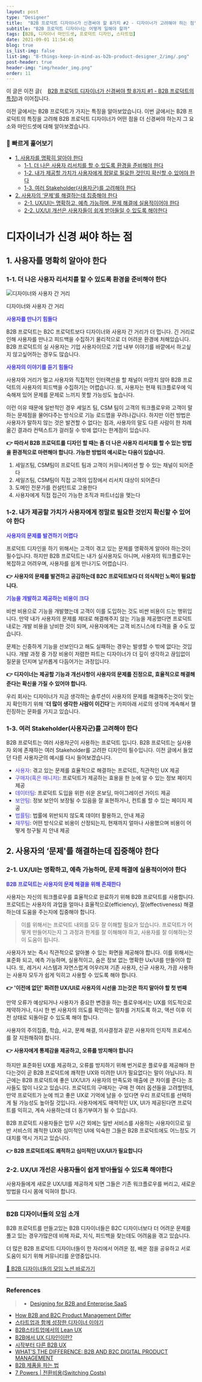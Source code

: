```yaml
---
layout: post
type: "Designer"
title:  "B2B 프로덕트 디자이너가 신경써야 할 8가지 #2 - 디자이너가 고려해야 하는 점"
subtitle: "B2B 프로덕트 디자이너는 어떻게 일해야 할까"
tags: [B2B, 디자이너 마인드셋, 프로덕트 디자인, 스타트업]
date: 2021-09-01 11:54:45
blog: true
is_list-img: false
list-img: "8-things-keep-in-mind-as-b2b-product-designer_2/img/.png" 
post-header: true
header-img: "img/header_img.png"
order: 11
---
```


<p class='text-gray'>이 글은 이전 글(<a href='https://tjrichard.github.io/blog/8-things-keep-in-mind-as-b2b-product-designer/' target='blank' rel='nofollow' id='outlink1' onclick='clickedOutlink(outlink1)'><img src='https://www.google.com/s2/favicons?sz=64&domain=https://tjrichard.github.io' style='display:inline; height: 1em; position: relative; bottom: -2px; margin-right: 2px;'>B2B 프로덕트 디자이너가 신경써야 할 8가지 #1 - B2B 프로덕트의 특징</a>)과 이어집니다.</p>

이전 글에서는 B2B 프로덕트가 가지는 특징을 알아보았습니다. 이번 글에서는 B2B 프로덕트의 특징을 고려해 B2B 프로덕트 디자이너가 어떤 점을 더 신경써야 하는지 그 요소와 마인드셋에 대해 알아보겠습니다.

### 👀 빠르게 훑어보기 <!-- omit in toc -->

- [1. 사용자를 명확히 알아야 한다](#1-사용자를-명확히-알아야-한다)
  - [1-1. 더 나은 사용자 리서치를 할 수 있도록 환경을 준비해야 한다](#1-1-더-나은-사용자-리서치를-할-수-있도록-환경을-준비해야-한다)
  - [1-2. 내가 제공할 가치가 사용자에게 정말로 필요한 것인지 확신할 수 있어야 한다](#1-2-내가-제공할-가치가-사용자에게-정말로-필요한-것인지-확신할-수-있어야-한다)
  - [1-3. 여러 Stakeholder(사용자군)를 고려해야 한다](#1-3-여러-stakeholder사용자군를-고려해야-한다)
- [2. 사용자의 ‘문제'를 해결하는데 집중해야 한다](#2-사용자의-문제를-해결하는데-집중해야-한다)
  - [2-1. UX/UI는 명확하고, 예측 가능하며, 문제 해결에 실용적이어야 한다](#2-1-uxui는-명확하고-예측-가능하며-문제-해결에-실용적이어야-한다)
  - [2-2. UX/UI 개선은 사용자들이 쉽게 받아들일 수 있도록 해야한다](#2-2-uxui-개선은-사용자들이-쉽게-받아들일-수-있도록-해야한다)


# 디자이너가 신경 써야 하는 점 <!-- omit in toc -->

## 1. 사용자를 명확히 알아야 한다

### 1-1. 더 나은 사용자 리서치를 할 수 있도록 환경을 준비해야 한다

![디자이너와 사용자 간 거리](../8-things-keep-in-mind-as-b2b-product-designer_2/img/distance_between_designer_and_user.png)

<figcaption>디자이너와 사용자 간 거리</figcaption>

<span style="color: #4139EF;">**사용자를 만나기 힘들다**</span>

B2B 프로덕트는 B2C 프로덕트보다 디자이너와 사용자 간 거리가 더 멉니다. 긴 거리로 인해 사용자를 만나고 피드백을 수집하기 물리적으로 더 어려운 환경에 처해있습니다. B2B 프로덕트의 실 사용자는 기업 사용자이므로 기업 내부 이야기를 바깥에서 하고싶지 않고싶어하는 경우도 많습니다.

<span style="color: #4139EF;">**사용자의 이야기를 듣기 힘들다**</span>

사용자와 거리가 멀고 사용자와 직접적인 인터랙션을 할 채널이 마땅치 않아 B2B 프로덕트의 사용자의 피드백을 수집하기는 어렵습니다. 또, 사용자는 현재 워크플로우에 익숙해져 있어 문제를 문제로 느끼지 못할 가능성도 높습니다.

이런 이유 때문에 일반적인 경우 세일즈 팀, CSM 팀이 고객의 워크플로우와 고객이 말하는 문제점을 물어다주는 방식으로 기능 로드맵을 꾸려나갑니다. 하지만 이런 방법은 사용자가 말하지 않는 것은 발견할 수 없다는 점과, 사용자의 말도 다른 사람이 한 차례 옮긴 결과라 컨텍스트가 걸러질 수 밖에 없다는 한계점이 있습니다. 

**👉 따라서 B2B 프로덕트를 디자인 할 때는 좀 더 나은 사용자 리서치를 할 수 있는 방법을 환경적으로 마련해야 합니다. 가능한 방법의 예시로는 다음이 있습니다.**

1. 세일즈팀, CSM팀이 프로덕트 팀과 고객이 커뮤니케이션 할 수 있는 채널이 되어준다
2. 세일즈팀, CSM팀이 직접 고객의 입장에서 리서치 대상이 되어준다
3. 도메인 전문가를 컨설턴트로 고용한다
4. 사용자에게 직접 접근이 가능한 조직과 파트너십을 맺는다

### 1-2. 내가 제공할 가치가 사용자에게 정말로 필요한 것인지 확신할 수 있어야 한다

<span style="color: #4139EF;">**사용자의 문제를 발견하기 어렵다**</span>

프로덕트 디자인을 하기 위해서는 고객이 겪고 있는 문제를 명확하게 알아야 하는것이 필수입니다. 하지만 B2B 프로덕트는 내가 실사용자도 아니며, 사용자의 워크플로우는 복잡하고 어려우며, 사용자를 쉽게 만나기도 어렵습니다.

**👉 사용자의 문제를 발견하고 공감하는데 B2C 프로덕트보다 더 의식적인 노력이 필요합니다.**

<span style="color: #4139EF;">**기능을 개발하고 제공하는 비용이 크다**</span>

비싼 비용으로 기능을 개발했는데 고객이 이를 도입하는 것도 비싼 비용이 드는 행위입니다. 만약 내가 사용자의 문제를 제대로 해결해주지 않는 기능을 제공했다면 프로덕트 내로는 개발 비용을 낭비한 것이 되며, 사용자에게는 고객 비즈니스에 타격을 줄 수도 있습니다.

문제는 신중하게 기능을 선보인다고 해도 실패하는 경우는 발생할 수 밖에 없다는 것입니다. 개발 과정 중 가장 비용이 저렴한 파트는 디자이너가 더 깊이 생각하고 끊임없이 질문을 던지며 날카롭게 다듬어가는 과정입니다.

**👉 디자이너는 제공할 기능과 개선사항이 사용자의 문제를 진정으로, 효율적으로 해결해준다는 확신을 가질 수 있어야 합니다.**

<p class='text-gray'>우리 회사는 디자이너가 지금 생각하는 솔루션이 사용자의 문제를 해결해주는것이 맞는지 확인하기 위해 '<strong>더 많이 생각한 사람이 이긴다</strong>'는 카피아래 서로의 생각에 계속해서 챌린징하는 문화를 가지고 있습니다.</p>

### 1-3. 여러 Stakeholder(사용자군)를 고려해야 한다

B2B 프로덕트는 여러 사용자군이 사용하는 프로덕트 입니다. B2B 프로덕트는 실사용자 외에 존재하는 여러 Stakeholder를 고려한 디자인이 필수입니다. 이전 글에서 들었던 다른 사용자군의 예시를 다시 들어보겠습니다.

- <span style="color: #4139EF;">사용자</span>: 겪고 있는 문제를 효율적으로 해결하는 프로덕트, 직관적인 UX 제공
- <span style="color: #4139EF;">구매자(혹은 매니저)</span>: 프로덕트가 제공하는 효용을 한 눈에 알 수 있는 정보 페이지 제공
- <span style="color: #4139EF;">데이터팀</span>: 프로덕트 도입을 위한 쉬운 온보딩, 마이그레이션 가이드 제공
- <span style="color: #4139EF;">보안팀</span>: 정보 보안이 보장될 수 있음을 잘 표현하거나, 컨트롤 할 수 있는 페이지 제공
- <span style="color: #4139EF;">법률팀</span>: 법률에 위반되지 않도록 데이터 활용하고, 안내 제공
- <span style="color: #4139EF;">재무팀</span>: 어떤 방식으로 비용이 산정되는지, 현재까지 얼마나 사용했으며 비용이 어떻게 청구될 지 안내 제공


## 2. 사용자의 ‘문제'를 해결하는데 집중해야 한다

### 2-1. UX/UI는 명확하고, 예측 가능하며, 문제 해결에 실용적이어야 한다

<span style="color: #4139EF;">**B2B 프로덕트는 사용자의 문제 해결을 위해 존재한다**</span>

사용자는 자신의 워크플로우를 효율적으로 완료하기 위해 B2B 프로덕트를 사용합니다. 프로덕트는 사용자의 과업을 얼마나 효율적으로(efficiency), 잘(effectiveness) 해결하는데 도움을 주는지에 집중해야 합니다.

> 이를 위해서는 프로덕트 내외를 모두 잘 이해할 필요가 있습니다. 프로덕트가 어떻게 만들어지는지 그 과정과 한계를 잘 이해해야 하고, 사용자를 잘 이해하는것이 도움이 됩니다.

사용자가 보는 즉시 직관적으로 알아볼 수 있는 화면을 제공해야 합니다. 이를 위해서는 표준화 되고, 예측 가능하며, 실용적이고, 숨은 정보 없는 명확한 Ux/UI를 만들어야 합니다. 또, 레거시 시스템과 자연스럽게 어우러져 기존 사용자, 신규 사용자, 가끔 사용하는 사용자 모두가 쉽게 익히고 사용할 수 있도록 해야 합니다.

**👉 '이전에 없던' 화려한 UX/UI로 사용자의 시선을 끄는것은 하지 말아야 할 첫 번째**

만약 오류가 예상되거나 사용자가 중요한 변경을 하는 플로우에서는 UX를 의도적으로 제약하거나, 다시 한 번 사용자의 의도를 확인하는 절차를 거치도록 하고, 액션 이후 이전 상태로 되돌아갈 수 있도록 해야 합니다.

사용자의 주의집중, 학습, 사고, 문제 해결, 의사결정과 같은 사용자의 인지적 프로세스를 잘 지원해줘야 합니다.

**👉 사용자에게 통제감을 제공하고, 오류를 방지해야 합니다**

하지만 표준화된 UX를 제공하고, 오류를 방지하기 위해 번거로운 플로우를 제공해야 한다는것이 곧 B2B 프로덕트에 쾌적한 UX와 미려한 UI가 필요없다는 말이 아닙니다. 최근에는 B2B 프로덕트에 좋은 UX/UI가 사용자의 만족도와 매출에 큰 차이를 준다는 조사들도 많이 나오고 있습니다. 프로덕트의 구매자는 구매 전 여러 옵션들을 고려할텐데, 만약 프로덕트가 눈에 띄고 좋은 UX로 기억에 남을 수 있다면 우리 프로덕트를 선택하게 될 가능성도 높아질 것입니다. 사용자에게도 매력적인 UX, UI가 제공된다면 프로덕트를 익히고, 계속 사용하는데 더 동기부여가 될 수 있습니다.

B2B 프로덕트 사용자들은 업무 시간 외에는 일반 서비스를 사용하는 사용자이므로 일반 서비스의 쾌적한 UX와 심미적인 UI에 익숙한 그들은 B2B 프로덕트에도 어느정도 기대치를 역시 가지고 있습니다.

**👉 B2B 프로덕트에도 쾌적하고 심미적인 UX/UI가 필요합니다**

### 2-2. UX/UI 개선은 사용자들이 쉽게 받아들일 수 있도록 해야한다

사용자들에게 새로운 UX/UI를 제공하게 되면 그들은 기존 워크플로우를 버리고, 새로운 방법을 다시 몸에 익혀야 합니다. 





---

### B2B 디자이너들의 모임 소개  <!-- omit in toc -->

B2B 프로덕트를 만들고있는 B2B 디자이너들은 B2C 디자이너보다 더 어려운 문제를 풀고 있는 경우가많은데 비해 자료, 지식, 피드백을 찾는데도 어려움을 겪고 있습니다.

더 많은 B2B 프로덕트 디자이너들이 한 자리에서 어려운 점, 배운 점을 공유하고 서로 도움이 되기 위해 커뮤니티를 운영중입니다.

[🔗 B2B 디자이너들의 모임 노션 바로가기](https://abit.ly/b2b-designers)

---

### References <!-- omit in toc -->

> - <a href='https://uxdesign.cc/designing-for-b2b-enterprise-saas-eda3e43cee7b' target='blank' rel='nofollow' id='outlink3' onclick='clickedOutlink(outlink3)'>Designing for B2B and Enterprise SaaS</a>  
- <a href='https://jefago.medium.com/how-b2b-and-b2c-product-management-differ-7be351578532' target='blank' rel='nofollow' id='outlink4' onclick='clickedOutlink(outlink4)'>How B2B and B2C Product Management Differ</a>  
- <a href='https://platum.kr/archives/114731' target='blank' rel='nofollow' id='outlink5' onclick='clickedOutlink(outlink5)'>스타트업과 함께 성장한 디자이너 이야기</a>  
- <a href='https://story.pxd.co.kr/832' target='blank' rel='nofollow' id='outlink6' onclick='clickedOutlink(outlink6)'>B2B스타트업에서의 Lean UX</a>  
- <a href='https://brunch.co.kr/@hayangkil/4' target='blank' rel='nofollow' id='outlink7' onclick='clickedOutlink(outlink7)'>B2B에서 UX 디자인이란?</a>  
- <a href='https://brunch.co.kr/@uxgongbang/15' target='blank' rel='nofollow' id='outlink8' onclick='clickedOutlink(outlink8)'>시작부터 다른 B2B UX</a>  
- <a href='https://cxdojo.com/whats-the-difference-b2b-and-b2c-product-management' target='blank' rel='nofollow' id='outlink9' onclick='clickedOutlink(outlink9)'>WHAT’S THE DIFFERENCE: B2B AND B2C DIGITAL PRODUCT MANAGEMENT</a>  
- <a href='https://blog.relate.kr/how-to-sell-b2b-product/' target='blank' rel='nofollow' id='outlink10' onclick='clickedOutlink(outlink10)'>B2B 제품을 파는 법</a>
- <a href='https://www.chrischae.kr/switching-costs/' target='blank' rel='nofollow' id='outlink11' onclick='clickedOutlink(outlink11)'>7 Powers | 전환비용(Switching Costs)</a>